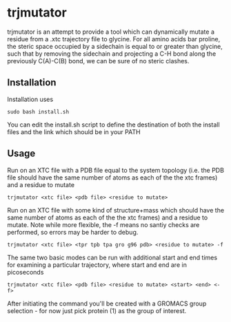 trjmutator
===========

trjmutator is an attempt to provide a tool which can dynamically mutate a residue from a .xtc trajectory file to glycine. For all amino acids bar proline, the steric space occupied by a sidechain is equal to or greater than glycine, such that by removing the sidechain and projecting a C-H bond along the previously C(A)-C(B) bond, we can be sure of no steric clashes.

Installation
-------------

Installation uses

    sudo bash install.sh
    
You can edit the install.sh script to define the destination of both the install files and the link which should be in your PATH


Usage 
--------------

Run on an XTC file with a PDB file equal to the system topology (i.e. the PDB file should have the same number of atoms as each of the the xtc frames) and a residue to mutate

    trjmutator <xtc file> <pdb file> <residue to mutate>
    
    
Run on an XTC file with some kind of structure+mass which  should have the same number of atoms as each of the the xtc frames) and a residue to mutate. Note while more flexible, the -f means no santiy checks are performed, so errors may be harder to debug.

    trjmutator <xtc file> <tpr tpb tpa gro g96 pdb> <residue to mutate> -f
    
The same two basic modes can be run with additional start and end times for examining a particular trajectory, where start and end are in picoseconds

    trjmutator <xtc file> <pdb file> <residue to mutate> <start> <end> <-f>
    
    
After initiating the command you'll be created with a GROMACS group selection - for now just pick protein (1) as the group of interest.
    

    

